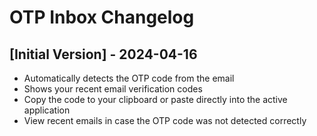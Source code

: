 # OTP Inbox Changelog

## [Initial Version] - 2024-04-16

- Automatically detects the OTP code from the email
- Shows your recent email verification codes
- Copy the code to your clipboard or paste directly into the active application
- View recent emails in case the OTP code was not detected correctly
